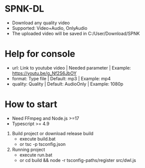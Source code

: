 # SPNK-DL
- Download any quality video 
- Supported: Video+Audio, OnlyAudio
- The uploaded video will be saved in C:/User/Download/SPNK

# Help for console
- url: Link to youtube video   | Needed parameter     | Example: https://youtu.be/g_Nf2S6JbOY
- format: Type file            | Default: mp3         | Example: mp4
- quality: Quality             | Default: AudioOnly   | Example: 1080p

# How to start
- Need FFmpeg and Node.js >=17
- Typescript >= 4.9

1. Build project or download release build
   - execute build.bat
   - or tsc -p tsconfig.json
2. Running project
   - execute run.bat
   - or cd build && node -r tsconfig-paths/register src/dwl.js